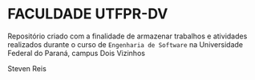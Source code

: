 # FACULDADE UTFPR-DV
Repositório criado com a finalidade de armazenar trabalhos e atividades realizados durante o curso de ```Engenharia de Software``` na Universidade Federal do Paraná, campus Dois Vizinhos

Steven Reis